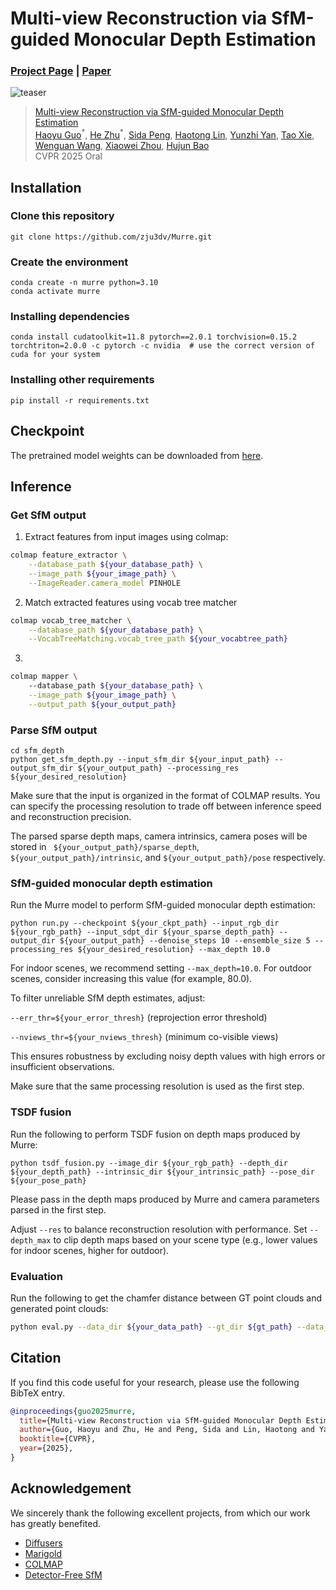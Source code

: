 # Multi-view Reconstruction via SfM-guided Monocular Depth Estimation
### [Project Page](https://zju3dv.github.io/murre) | [Paper](https://arxiv.org/pdf/2503.14483)

![teaser](./assets/teaser.jpg)

> [Multi-view Reconstruction via SfM-guided Monocular Depth Estimation](https://zju3dv.github.io/murre)  
> [Haoyu Guo](https://github.com/ghy0324)<sup>\*</sup>, [He Zhu](https://ada4321.github.io/)<sup>\*</sup>, [Sida Peng](https://pengsida.net), [Haotong Lin](https://haotongl.github.io/), [Yunzhi Yan](https://yunzhiy.github.io/), [Tao Xie](https://github.com/xbillowy), [Wenguan Wang](https://sites.google.com/view/wenguanwang), [Xiaowei Zhou](https://xzhou.me), [Hujun Bao](http://www.cad.zju.edu.cn/home/bao/)  
> CVPR 2025 Oral

## Installation

### Clone this repository
```
git clone https://github.com/zju3dv/Murre.git
```

### Create the environment

```
conda create -n murre python=3.10
conda activate murre
```

### Installing dependencies

```
conda install cudatoolkit=11.8 pytorch==2.0.1 torchvision=0.15.2 torchtriton=2.0.0 -c pytorch -c nvidia  # use the correct version of cuda for your system
```

### Installing other requirements

```
pip install -r requirements.txt
```

## Checkpoint

The pretrained model weights can be downloaded from [here](https://drive.google.com/file/d/1gcThkgOQRmjAxhGJRV7SwzwXKBWP1cDa/view?usp=sharing).


## Inference

### Get SfM output

1. Extract features from input images using colmap:

```bash
colmap feature_extractor \
    --database_path ${your_database_path} \
    --image_path ${your_image_path} \
    --ImageReader.camera_model PINHOLE
```

2. Match extracted features using vocab tree matcher

```bash
colmap vocab_tree_matcher \
    --database_path ${your_database_path} \
    --VocabTreeMatching.vocab_tree_path ${your_vocabtree_path}
```

3. 

```bash
colmap mapper \            
    --database_path ${your_database_path} \
    --image_path ${your_image_path} \
    --output_path ${your_output_path}
```

### Parse SfM output

```
cd sfm_depth
python get_sfm_depth.py --input_sfm_dir ${your_input_path} --output_sfm_dir ${your_output_path} --processing_res ${your_desired_resolution}
```
Make sure that the input is organized in the format of COLMAP results.
You can specify the processing resolution to trade off between inference speed and reconstruction precision.

The parsed sparse depth maps, camera intrinsics, camera poses will be stored in ` ${your_output_path}/sparse_depth`, `${your_output_path}/intrinsic`, and `${your_output_path}/pose` respectively.

### SfM-guided monocular depth estimation

Run the Murre model to perform SfM-guided monocular depth estimation:
```
python run.py --checkpoint ${your_ckpt_path} --input_rgb_dir ${your_rgb_path} --input_sdpt_dir ${your_sparse_depth_path} --output_dir ${your_output_path} --denoise_steps 10 --ensemble_size 5 --processing_res ${your_desired_resolution} --max_depth 10.0
```
For ​indoor scenes, we recommend setting `--max_depth=10.0`. For ​outdoor scenes, consider increasing this value (for example, 80.0).

To filter unreliable SfM depth estimates, adjust:

`--err_thr=${your_error_thresh}` (reprojection error threshold)

`--nviews_thr=${your_nviews_thresh}` (minimum co-visible views)

This ensures robustness by excluding noisy depth values with high errors or insufficient observations.

Make sure that the same processing resolution is used as the first step.

### TSDF fusion

Run the following to perform TSDF fusion on depth maps produced by Murre:

```
python tsdf_fusion.py --image_dir ${your_rgb_path} --depth_dir ${your_depth_path} --intrinsic_dir ${your_intrinsic_path} --pose_dir ${your_pose_path}
```

Please pass in the depth maps produced by Murre and camera parameters parsed in the first step.

Adjust `--res` to balance reconstruction resolution with performance. Set `--depth_max` to clip depth maps based on your scene type (e.g., lower values for indoor scenes, higher for outdoor).

### Evaluation

Run the following to get the chamfer distance between GT point clouds and generated point clouds:

```bash
python eval.py --data_dir ${your_data_path} --gt_dir ${gt_path} --data_mode ${your_data_mode(mesh/pcd)} --gt_mode ${gt_mode(mesh/pcd)}
```

## Citation

If you find this code useful for your research, please use the following BibTeX entry.

```bibtex
@inproceedings{guo2025murre,
  title={Multi-view Reconstruction via SfM-guided Monocular Depth Estimation},
  author={Guo, Haoyu and Zhu, He and Peng, Sida and Lin, Haotong and Yan, Yunzhi and Xie, Tao and Wang, Wenguan and Zhou, Xiaowei and Bao, Hujun},
  booktitle={CVPR},
  year={2025},
}
```

## Acknowledgement

We sincerely thank the following excellent projects, from which our work has greatly benefited.

- [Diffusers](https://huggingface.co/docs/diffusers)
- [Marigold](https://marigoldmonodepth.github.io/)
- [COLMAP](https://colmap.github.io/)
- [Detector-Free SfM](https://zju3dv.github.io/DetectorFreeSfM/)
